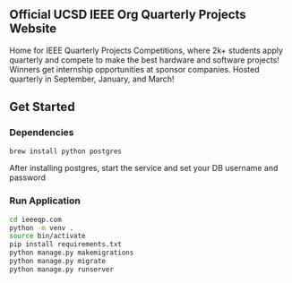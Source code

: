 ## Official UCSD IEEE Org Quarterly Projects Website

Home for IEEE Quarterly Projects Competitions, where 2k+ students apply quarterly and compete to make the best hardware and software projects! Winners get internship opportunities at sponsor companies. Hosted quarterly in September, January, and March!

## Get Started

### Dependencies 
```bash
brew install python postgres
```
After installing postgres, start the service and set your DB username and password

### Run Application
```bash
cd ieeeqp.com
python -m venv .
source bin/activate
pip install requirements.txt
python manage.py makemigrations
python manage.py migrate
python manage.py runserver
```